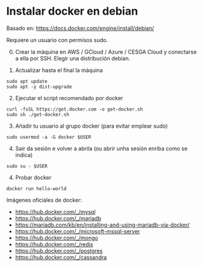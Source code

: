 # Instalar docker en debian

Basado en: <https://docs.docker.com/engine/install/debian/>

Requiere un usuario con permisos sudo.

0. Crear la máquina en AWS / GCloud / Azure / CESGA Cloud y conectarse a ella por SSH. Elegir una distribución debian.

1. Actualizar hasta el final la máquina

~~~~
sudo apt update
sudo apt -y dist-upgrade
~~~~

2. Ejecutar el script recomendado por docker

~~~~
curl -fsSL https://get.docker.com -o get-docker.sh
sudo sh ./get-docker.sh
~~~~

3. Añadir tu usuario al grupo docker (para evitar emplear sudo)

~~~~
sudo usermod -a -G docker $USER
~~~~

4. Sair da sesión e volver a abrila (ou abrir unha sesión enriba como se indica)

~~~~
sudo su - $USER
~~~~

4. Probar docker
~~~~
docker run hello-world
~~~~

Imágenes oficiales de docker:

- <https://hub.docker.com/_/mysql>
- <https://hub.docker.com/_/mariadb>
- <https://mariadb.com/kb/en/installing-and-using-mariadb-via-docker/>
- <https://hub.docker.com/_/microsoft-mssql-server>
- <https://hub.docker.com/_/mongo>
- <https://hub.docker.com/_/redis>
- <https://hub.docker.com/_/postgres>
- <https://hub.docker.com/_/cassandra>